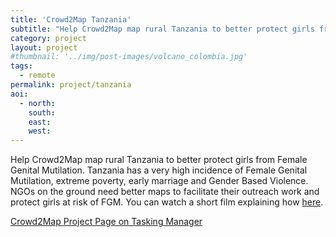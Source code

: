 ```yaml
---
title: 'Crowd2Map Tanzania'
subtitle: "Help Crowd2Map map rural Tanzania to better protect girls from Female Genital Mutilation"
category: project
layout: project
#thumbnail: '../img/post-images/volcano_colombia.jpg'
tags:
  - remote
permalink: project/tanzania
aoi:
  - north:
    south:
    east:
    west:
---
```


Help Crowd2Map map rural Tanzania to better protect girls from Female Genital Mutilation. Tanzania has a very high incidence of Female Genital Mutilation, extreme poverty, early marriage and Gender Based Violence. NGOs on the ground need better maps to facilitate their outreach work and protect girls at risk of FGM. You can watch a short film explaining how <a href="https://www.youtube.com/watch?v=IPXERbF5SFw">here</a>.

<a href="https://tasks.hotosm.org/contribute?difficulty=ALL&organisation=Tanzania%20Development%20Trust">Crowd2Map Project Page on Tasking Manager</a>

